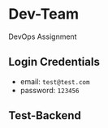 # Dev-Team
DevOps Assignment

## Login Credentials

- email: `test@test.com`
- password: `123456`

## Test-Backend
